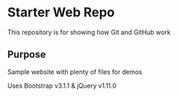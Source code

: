 # Starter Web Repo

This repository is for showing how Git and GitHub work

## Purpose

Sample website with plenty of files for demos

Uses Bootstrap v3.1.1 & jQuery v1.11.0 